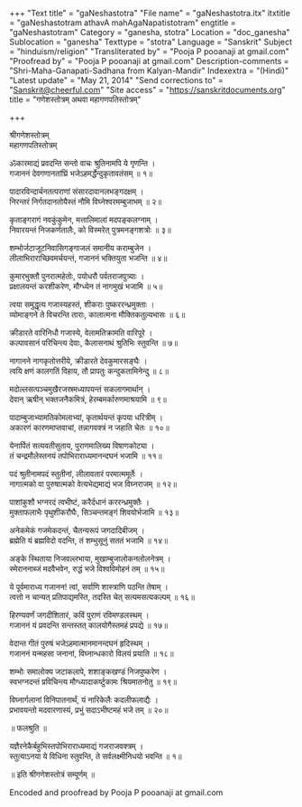 +++
"Text title" = "gaNeshastotra"
"File name" = "gaNeshastotra.itx"
itxtitle = "gaNeshastotram athavA mahAgaNapatistotram"
engtitle = "gaNeshastotram"
Category = "ganesha, stotra"
Location = "doc_ganesha"
Sublocation = "ganesha"
Texttype = "stotra"
Language = "Sanskrit"
Subject = "hinduism/religion"
"Transliterated by" = "Pooja P pooanaji at gmail.com"
"Proofread by" = "Pooja P pooanaji at gmail.com"
Description-comments = "Shri-Maha-Ganapati-Sadhana from Kalyan-Mandir"
Indexextra = "(Hindi)"
"Latest update" = "May 21, 2014"
"Send corrections to" = "Sanskrit@cheerful.com"
"Site access" = "https://sanskritdocuments.org"
title = "गणेशस्तोत्रम् अथवा महागणपतिस्तोत्रम्"

+++
  
 श्रीगणेशस्तोत्रम्   
महागणपतिस्तोत्रम्  
  
ॐकारमाद्यं प्रवदन्ति सन्तो वाचः श्रुतिनामपि ये गृणन्ति ।  
गजाननं देवगणानतांघ्रिं भजेऽहमर्द्धेन्दुकृतावतंसम् ॥ १॥  
  
पादारविन्दार्चनतत्पराणां संसारदावानलभङ्गदक्षम् ।  
निरन्तरं निर्गतदानतोयैस्तं नौमि विघ्नेश्वरमम्बुजाभम् ॥ २॥  
  
कृताङ्गरागं नवकुंकुमेन, मत्तालिमालां मदपङ्कलग्नाम् ।  
निवारयन्तं निजकर्णतालैः, को विस्मरेत् पुत्रमनङ्गशत्रोः ॥ ३॥  
  
शम्भोर्जटाजूटनिवासिगङ्गाजलं समानीय कराम्बुजेन ।  
लीलाभिराराच्छिवमर्चयन्तं, गजाननं भक्तियुता भजन्ति ॥ ४॥  
  
कुमारभुक्तौ पुनरात्महेतोः, पयोधरौ पर्वतराजपुत्र्याः ।   
प्रक्षालयन्तं करशीकरेण, मौग्ध्येन तं नागमुखं भजामि ॥ ५॥  
  
त्वया समुद्धृत्य गजास्यहस्तं, शीकराः पुष्कररन्ध्रमुक्ताः ।   
व्योमाङ्गने ते विचरन्ति ताराः, कालात्मना मौक्तिकतुल्यभासः ॥ ६॥  
  
क्रीडारते वारिनिधौ गजास्ये, वेलामतिक्रामति वारिपूरे ।  
कल्पावसानं परिचिन्त्य देवाः, कैलासनाथं श्रुतिभिः स्तुवन्ति ॥ ७॥  
  
नागानने नागकृतोत्तरीये, क्रीडारते देवकुमारसङ्घैः ।   
त्वयि क्षणं कालगतिं विहाय, तौ प्रापतुः कन्दुकतामिनेन्दु ॥ ८॥  
  
मदोल्लसत्पञ्चमुखैरजस्रमध्यापयन्तं सकलागमार्थान् ।  
देवान् ऋषीन् भक्तजनैकमित्रं, हेरम्बमर्कारुणमाश्रयामि ॥ ९॥  
  
पादाम्बुजाभ्यामतिकोमलाभ्यां, कृतार्थयन्तं कृपया धरित्रीम् ।  
अकारणं कारणमाप्तवाचां, तन्नागवक्त्रं न जहाति चेतः ॥ १०॥  
  
येनार्पितं सत्यवतीसुताय, पुराणमालिख्य विषाणकोट्या ।  
तं चन्द्रमौलेस्तनयं तपोभिराराध्यमानन्दघनं भजामि ॥ ११॥  
  
पदं श्रुतीनामपदं स्तुतीनां, लीलावतारं परमात्ममूर्तेः ।  
नागात्मको वा पुरुषात्मको वेत्यभेद्यमाद्यं भज विघ्नराजम् ॥ १२॥  
  
पाशांकुशौ भग्नरदं त्वभीष्टं, करैर्दधानं कररन्ध्रमुक्तैः ।  
मुक्ताफलाभैः पृथुशीकरौघैः, सिञ्चन्तमङ्गं शिवयोर्भजामि ॥ १३॥  
  
अनेकमेकं गजमेकदन्तं, चैतन्यरूपं जगदादिबीजम् ।  
ब्रह्मेति यं ब्रह्मविदो वदन्ति, तं शम्भुसूनुं सततं भजामि ॥ १४॥  
  
अङ्के स्थिताया निजवल्लभाया, मुखाम्बुजालोकनलोलनेत्रम् ।  
स्मेराननाब्जं मदवैभवेन, रुद्धं भजे विश्वविमोहनं तम् ॥ १५॥  
  
ये पूर्वमाराध्य गजानन! त्वां, सर्वाणि शास्त्राणि पठन्ति तेषाम् ।  
त्वत्तो न चान्यत् प्रतिपाद्यमस्ति, तदस्ति चेत् सत्यमसत्यकल्पम् ॥ १६॥  
  
हिरण्यवर्णं जगदीशितारं, कविं पुराणं रविमण्डलस्थम् ।  
गजाननं यं प्रवदन्ति सन्तस्तत् कालयोगैस्तमहं प्रपद्ये ॥ १७॥  
  
वेदान्त गीतं पुरुषं भजेऽहमात्मानमानन्दघनं हृदिस्थम् ।  
गजाननं यन्महसा जनानां, विघ्नान्धकारो विलयं प्रयाति ॥ १८॥  
  
शम्भोः समालोक्य जटाकलापे, शशाङ्कखण्डं निजपुष्करेण ।  
स्वभग्नदन्तं प्रविचिन्त्य मौग्ध्यादाकर्ष्टुकामः श्रियमातनोतु ॥ १९॥  
  
विघ्नार्गलानां विनिपातनार्थं, यं नारिकेलैः कदलीफलाद्यैः ।  
प्रभावयन्तो मदवारणास्यं, प्रभुं सदाऽभीष्टमहं भजे तम् ॥ २०॥  
  
॥  फलश्रुति ॥  
  
यज्ञैरनेकैर्बहुभिस्तपोभिराराध्यमाद्यं गजराजवक्त्रम् ।  
स्तुत्याऽनया ये विधिना स्तुवन्ति, ते सर्वलक्ष्मीनिधयो भवन्ति ॥ १॥  
  
॥ इति श्रीगणेशस्तोत्रं सम्पूर्णम् ॥  
  
  
Encoded and proofread by Pooja P pooanaji at gmail.com  
  
